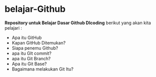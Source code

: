 # belajar-Github
**Repository untuk Belajar Dasar Github DIcoding**
berikut yang akan kita pelajari : 
- Apa itu GitHub
- Kapan GitHub Ditemukan?
- Siapa penemu Github?
- apa itu GIt commit?
- apa itu Git Branch?
- Apa itu Git Base?
- Bagaimana melakukan Git Itu?
